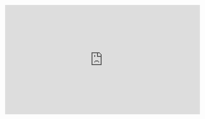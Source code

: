 <object>
<iframe width="640" height="360" src="https://www.youtube.com/embed/7ldavNKB3YA?feature=player_embedded" frameborder="0" allowfullscreen></iframe>
</object>

